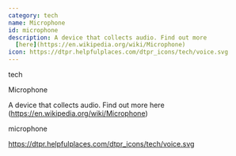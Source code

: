```yaml
---
category: tech
name: Microphone
id: microphone
description: A device that collects audio. Find out more
  [here](https://en.wikipedia.org/wiki/Microphone)
icon: https://dtpr.helpfulplaces.com/dtpr_icons/tech/voice.svg
---
```

tech

Microphone

A device that collects audio. Find out more here (https://en.wikipedia.org/wiki/Microphone)

microphone

https://dtpr.helpfulplaces.com/dtpr_icons/tech/voice.svg